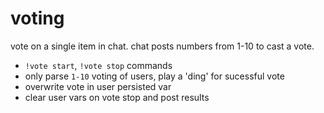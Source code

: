 # voting

vote on a single item in chat. chat posts numbers from 1-10 to cast a vote.

- `!vote start`, `!vote stop` commands
- only parse `1-10` voting of users, play a 'ding' for sucessful vote
- overwrite vote in user persisted var
- clear user vars on vote stop and post results

